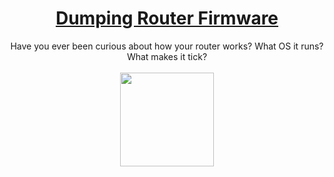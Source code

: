 # <div align="center">[Dumping Router Firmware](https://tryhackme.com/r/room/rfirmware)</div>
<div align="center">Have you ever been curious about how your router works? What OS it runs? What makes it tick?</div>
<br>
<div align="center">
<img src="https://github.com/user-attachments/assets/789eac8d-6ae3-42b6-b544-8cdef6a74c61" height="150"></img>
</div>
